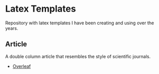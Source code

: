 # Latex Templates

Repository with latex templates I have been creating and using over the years.

## Article

A double column article that resembles the style of scientific journals.

* [Overleaf](https://www.overleaf.com/read/kbvvqcpcyvxk)
